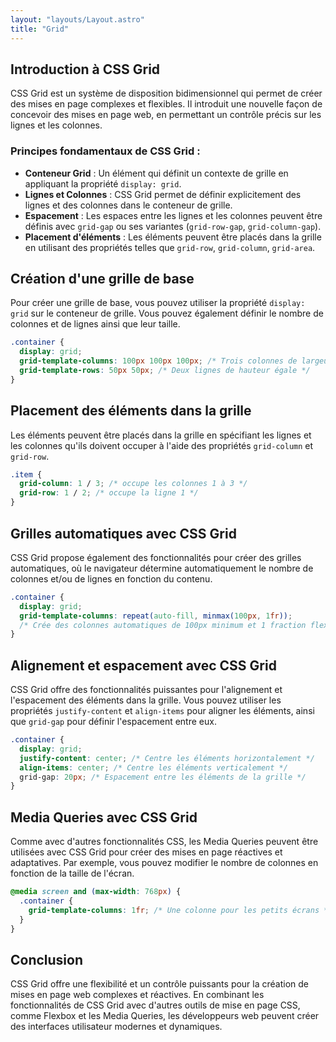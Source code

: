 ```yaml
---
layout: "layouts/Layout.astro"
title: "Grid"
---
```


## Introduction à CSS Grid

CSS Grid est un système de disposition bidimensionnel qui permet de créer des mises en page complexes et flexibles. Il introduit une nouvelle façon de concevoir des mises en page web, en permettant un contrôle précis sur les lignes et les colonnes.

### Principes fondamentaux de CSS Grid :

- **Conteneur Grid** : Un élément qui définit un contexte de grille en appliquant la propriété `display: grid`.
- **Lignes et Colonnes** : CSS Grid permet de définir explicitement des lignes et des colonnes dans le conteneur de grille.
- **Espacement** : Les espaces entre les lignes et les colonnes peuvent être définis avec `grid-gap` ou ses variantes (`grid-row-gap`, `grid-column-gap`).
- **Placement d'éléments** : Les éléments peuvent être placés dans la grille en utilisant des propriétés telles que `grid-row`, `grid-column`, `grid-area`.

## Création d'une grille de base

Pour créer une grille de base, vous pouvez utiliser la propriété `display: grid` sur le conteneur de grille. Vous pouvez également définir le nombre de colonnes et de lignes ainsi que leur taille.

```css
.container {
  display: grid;
  grid-template-columns: 100px 100px 100px; /* Trois colonnes de largeur égale */
  grid-template-rows: 50px 50px; /* Deux lignes de hauteur égale */
}
```

## Placement des éléments dans la grille

Les éléments peuvent être placés dans la grille en spécifiant les lignes et les colonnes qu'ils doivent occuper à l'aide des propriétés `grid-column` et `grid-row`.

```css
.item {
  grid-column: 1 / 3; /* occupe les colonnes 1 à 3 */
  grid-row: 1 / 2; /* occupe la ligne 1 */
}
```

## Grilles automatiques avec CSS Grid

CSS Grid propose également des fonctionnalités pour créer des grilles automatiques, où le navigateur détermine automatiquement le nombre de colonnes et/ou de lignes en fonction du contenu.

```css
.container {
  display: grid;
  grid-template-columns: repeat(auto-fill, minmax(100px, 1fr));
  /* Crée des colonnes automatiques de 100px minimum et 1 fraction flexible */
}
```

## Alignement et espacement avec CSS Grid

CSS Grid offre des fonctionnalités puissantes pour l'alignement et l'espacement des éléments dans la grille. Vous pouvez utiliser les propriétés `justify-content` et `align-items` pour aligner les éléments, ainsi que `grid-gap` pour définir l'espacement entre eux.

```css
.container {
  display: grid;
  justify-content: center; /* Centre les éléments horizontalement */
  align-items: center; /* Centre les éléments verticalement */
  grid-gap: 20px; /* Espacement entre les éléments de la grille */
}
```

## Media Queries avec CSS Grid

Comme avec d'autres fonctionnalités CSS, les Media Queries peuvent être utilisées avec CSS Grid pour créer des mises en page réactives et adaptatives. Par exemple, vous pouvez modifier le nombre de colonnes en fonction de la taille de l'écran.

```css
@media screen and (max-width: 768px) {
  .container {
    grid-template-columns: 1fr; /* Une colonne pour les petits écrans */
  }
}
```

## Conclusion

CSS Grid offre une flexibilité et un contrôle puissants pour la création de mises en page web complexes et réactives. En combinant les fonctionnalités de CSS Grid avec d'autres outils de mise en page CSS, comme Flexbox et les Media Queries, les développeurs web peuvent créer des interfaces utilisateur modernes et dynamiques.
